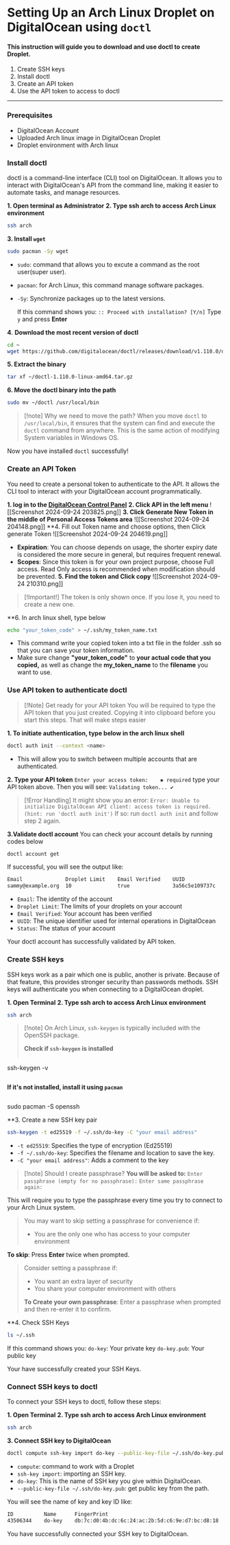 # Setting Up an Arch Linux Droplet on DigitalOcean using `doctl`

#### This instruction will guide you to download and use doctl to create Droplet.
1. Create SSH keys
2. Install doctl
3. Create an API token
4. Use the API token to access to doctl

---
### Prerequisites
- DigitalOcean Account
- Uploaded Arch linux image in DigitalOcean Droplet
- Droplet environment with Arch linux 

### Install doctl
doctl is a command-line interface (CLI) tool on DigitalOcean. It allows you to interact with DigitalOcean's API from the command line, making it easier to automate tasks, and manage resources. 

**1. Open terminal as Administrator** 
**2. Type ssh arch to access Arch Linux environment**
```bash
ssh arch
```

**3. Install `wget`**
```bash
sudo pacman -Sy wget
```
- `sudo`: command that allows you to excute a command as the root user(super user).
- `pacman`: for Arch Linux, this command manage software packages.
- `-Sy`: Synchronize packages up to the latest versions.

	If this command shows you:
	`:: Proceed with installation? [Y/n]`
	Type `y` and press **Enter**

**4**. **Download the most recent version of doctl** 
```bash
cd ~
wget https://github.com/digitalocean/doctl/releases/download/v1.110.0/doctl-1.110.0-linux-amd64.tar.gz
```

**5. Extract the binary**
```bash
tar xf ~/doctl-1.110.0-linux-amd64.tar.gz
```

**6. Move the doctl binary into the path**
```bash
sudo mv ~/doctl /usr/local/bin
```

> [!note] Why we need to move the path?
> When you move `doctl` to `/usr/local/bin`, it ensures that the system can find and execute the `doctl` command from anywhere.
> This is the same action of modifying System variables in Windows OS.

Now you have installed `doctl` successfully!
### Create an API Token
You need to create a personal token to authenticate to the API. It allows the CLI tool to interact with your DigitalOcean account programmatically.

**1. log in to the [DigitalOcean Control Panel](https://cloud.digitalocean.com/)**
**2. Click API in the left menu**
![[Screenshot 2024-09-24 203825.png]]
**3. Click Generate New Token in the middle of Personal Access Tokens area** 
![[Screenshot 2024-09-24 204148.png]]
**4. Fill out Token name and choose options, then Click generate Token
![[Screenshot 2024-09-24 204619.png]]
- **Expiration**: You can choose depends on usage, the shorter expiry date is considered the more secure in general, but requires frequent renewal.
- **Scopes**: Since this token is for your own project purpose, choose Full access. Read Only access is recommended when modification should be prevented.
**5. Find the token and Click copy**
![[Screenshot 2024-09-24 210310.png]]

>[!Important!] 
>The token is only shown once. If you lose it, you need to create a new one.

**6. In arch linux shell, type below
```bash
echo "your_token_code" > ~/.ssh/my_token_name.txt
```
- This command write your copied token into a txt file in the folder .ssh so that you can save your token information.
- Make sure change **"your_token_code"** to **your actual code that you copied,** as well as change the **my_token_name** to the **filename** you want to use.

### Use API token to authenticate doctl
>[!Note] Get ready for your API token
>You will be required to type the API token that you just created.
>Copying it into clipboard before you start this steps. That will make steps easier

**1. To initiate authentication, type below in the arch linux shell**
```bash
doctl auth init --context <name>
```
- This will allow you to switch between multiple accounts that are authenticated.

**2. Type your API token**
`Enter your access token:    ✱ required`
type your API token above.
Then you will see:
`Validating token... ✔`
>[!Error Handling]
>It might show you an error:
>`Error: Unable to initialize DigitalOcean API client: access token is required. (hint: run 'doctl auth init')`
>If so:
>run `doctl auth init` and follow step 2 again.

**3.Validate doctl account**
You can check your account details by running codes below
```bash
doctl account get
```
If successful, you will see the output like:
```bash
Email              Droplet Limit    Email Verified    UUID              Status
sammy@example.org  10               true              3a56c5e109737c    active
```
- `Email`: The identity of the account
- `Droplet Limit`: The limits of your droplets on your account
- `Email Verified`: Your account has been verified
- `UUID`: The unique identifier used for internal operations in DigitalOcean
- `Status`: The status of your account

Your doctl account has successfully validated by API token.

### Create SSH keys 
SSH keys work as a pair which one is public, another is private. Because of that feature, this provides stronger security than passwords methods. SSH keys will authenticate you when connecting to a DigitalOcean droplet.

**1. Open Terminal**
**2. Type ssh arch to access Arch Linux environment**
```bash
ssh arch
```

> [!note] On Arch Linux, `ssh-keygen` is typically included with the OpenSSH package. 
>
> **Check if `ssh-keygen` is installed**
>```bash
ssh-keygen -v
>```
**If it's not installed, install it using `pacman`**
>```bash
sudo pacman -S openssh

**3. Create a new SSH key pair
```bash
ssh-keygen -t ed25519 -f ~/.ssh/do-key -C "your email address"
```
- `-t ed25519`: Specifies the type of encryption (Ed25519)
- `-f ~/.ssh/do-key`: Specifies the filename and location to save the key.
- `-C "your email address"`: Adds a comment to the key

> [!note] Should I create passphrase?
> **You will be asked to:**
> `Enter passphrase (empty for no passphrase):`
> `Enter same passphrase again:`
> 
This will require you to type the passphrase every time you try to connect to your Arch Linux system.
> You may want to skip setting a passphrase for convenience if:
> - You are the only one who has access to your computer environment
>
**To skip**: Press **Enter** twice when prompted.
> 
> Consider setting a passphrase if:
> - You want an extra layer of security
> - You share your computer environment with others
>
>**To Create your own passphrase**: Enter a passphrase when prompted and then re-enter it to confirm.

**4. Check SSH Keys
```bash
ls ~/.ssh
```
If this command shows you:
	`do-key`: Your private key
	`do-key.pub`: Your public key

Your have successfully created your SSH Keys. 



### Connect SSH keys to doctl
To connect your SSH keys to doctl, follow these steps:

**1. Open Terminal**
**2. Type ssh arch to access Arch Linux environment**
```bash
ssh arch
```

**3. Connect SSH key to DigitalOcean**
```bash
doctl compute ssh-key import do-key --public-key-file ~/.ssh/do-key.pub
```
- `compute`: command to work with a Droplet
- `ssh-key import`: importing an SSH key.
- `do-key`: This is the name of SSH key you give within DigitalOcean. 
- `--public-key-file ~/.ssh/do-key.pub`: get public key from the path.

You will see the name of key and key ID like:
```bash
ID          Name      FingerPrint
43506344    do-key    db:7c:d0:4b:dc:6c:24:ac:2b:5d:c6:9e:d7:bc:d8:18
```

You have successfully connected your SSH key to DigitalOcean.

